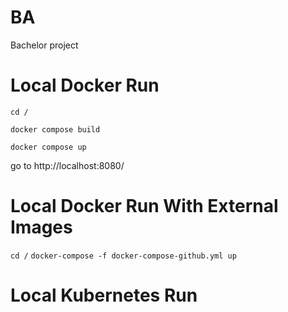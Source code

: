 # BA
Bachelor project

# Local Docker Run
```cd /```

```docker compose build```

```docker compose up```

go to http://localhost:8080/

# Local Docker Run With External Images
```cd /```
```docker-compose -f docker-compose-github.yml up```

# Local Kubernetes Run
